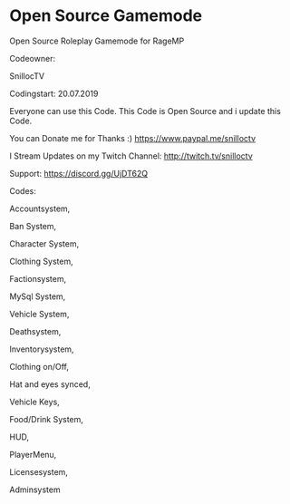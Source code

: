 # Open Source Gamemode
Open Source Roleplay Gamemode for RageMP

Codeowner:

SnillocTV

Codingstart: 20.07.2019

Everyone can use this Code. This Code is Open Source and i update this Code. 


You can Donate me for Thanks :) https://www.paypal.me/snilloctv

I Stream Updates on my Twitch Channel: http://twitch.tv/snilloctv

Support: https://discord.gg/UjDT62Q 


Codes:

Accountsystem,

Ban System,

Character System,

Clothing System,

Factionsystem,

MySql System,

Vehicle System,

Deathsystem,

Inventorysystem,

Clothing on/Off,

Hat and eyes synced,

Vehicle Keys,

Food/Drink System,

HUD,

PlayerMenu,

Licensesystem,

Adminsystem



